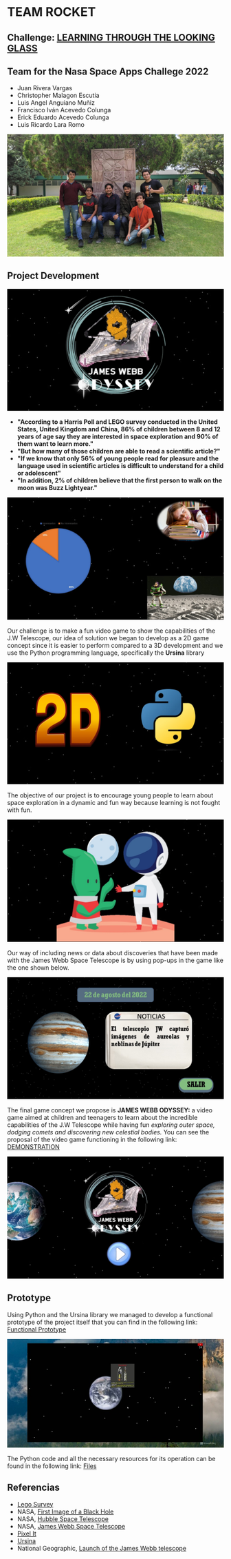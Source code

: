 # TEAM ROCKET
## **Challenge:** [LEARNING THROUGH THE LOOKING GLASS](https://2022.spaceappschallenge.org/challenges/2022-challenges/through-the-looking-glass/details)

## Team for the Nasa Space Apps Challege 2022
- Juan Rivera Vargas
- Christopher Malagon Escutia
- Luis Angel Anguiano Muñiz
- Francisco Iván Acevedo Colunga
- Erick Eduardo Acevedo Colunga
- Luis Ricardo Lara Romo


![Equipo](imagenes/Equipo.jpeg)

## Project Development

![portada](imagenes/Pitch_juegoJamesWebbOdyssey/Diapositiva1.JPG)

- **"According to a Harris Poll and LEGO survey conducted in the United States, United Kingdom and China, 86% of children between 8 and 12 years of age say they are interested in space exploration and 90% of them want to learn more."**
- **"But how many of those children are able to read a scientific article?"**
- **"If we know that only 56% of young people read for pleasure and the language used in scientific articles is difficult to understand for a child or adolescent"**
- **"In addition, 2% of children believe that the first person to walk on the moon was Buzz Lightyear."**

![datos](imagenes/Pitch_juegoJamesWebbOdyssey/Diapositiva2.JPG)


Our challenge is to make a fun video game to show the capabilities of the J.W Telescope, our idea of solution we began to develop as a 2D game concept since it is easier to perform compared to a 3D development and we use the Python programming language, specifically the **Ursina** library 

![desarrollo](imagenes/Pitch_juegoJamesWebbOdyssey/Diapositiva4.JPG)

The objective of our project is to encourage young people to learn about space exploration in a dynamic and fun way because learning is not fought with fun.

![incentivar](imagenes/Pitch_juegoJamesWebbOdyssey/Diapositiva5.JPG)

Our way of including news or data about discoveries that have been made with the James Webb Space Telescope is by using pop-ups in the game like the one shown below.

![incentivar](imagenes/Pitch_juegoJamesWebbOdyssey/Diapositiva6.JPG)

The final game concept we propose is **JAMES WEBB ODYSSEY:** a video game aimed at children and teenagers to learn about the incredible capabilities of the J.W Telescope while having fun *exploring outer space, dodging comets and discovering new celestial bodies.*
You can see the proposal of the video game functioning in the following link: [DEMONSTRATION](https://drive.google.com/file/d/1dl9AsqIF_nlSN5OrzdpbXx-cbWNE1Wzt/view?usp=sharing)

![incentivar](imagenes/Pitch_juegoJamesWebbOdyssey/Diapositiva3.JPG)



## Prototype
Using Python and the Ursina library we managed to develop a functional prototype of the project itself that you can find in the following link: [Functional Prototype](https://drive.google.com/file/d/18GZtK8YS1SVLKd62_-2onxvnR4_KKJ3K/view?usp=sharing)

![Video_game](imagenes/juego.jpeg)

The Python code and all the necessary resources for its operation can be found in the following link: [Files](https://github.com/luxur10/ROCKET/tree/main/JUEGO)

## Referencias
- [Lego Survey](https://decoracion.trendencias.com/dormitorio/85-ninos-esta-interesado-espacio-estudio-lego)
- NASA, [First Image of a Black Hole](https://solarsystem.nasa.gov/resources/2319/first-image-of-a-black-hole/)
- NASA, [Hubble Space Telescope](https://www.nasa.gov/mission_pages/hubble/main/index.html)
- NASA, [James Webb Space Telescope](https://www.nasa.gov/mission_pages/webb/main/index.html)
- [Pixel It](https://giventofly.github.io/pixelit/)
- [Ursina](https://github.com/pokepetter/ursina.git)
- National Geographic, [Launch of the James Webb telescope](https://www.nationalgeographicla.com/ciencia/2021/12/se-lanzo-el-telescopio-espacial-james-webb-el-mas-potente-de-la-historia)
